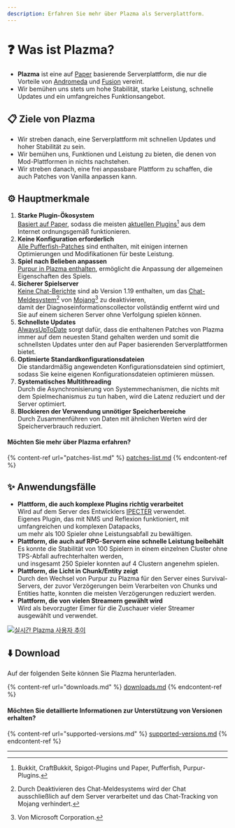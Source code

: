 ```yaml
---
description: Erfahren Sie mehr über Plazma als Serverplattform.
---
```


# ❓ Was ist Plazma?

- **Plazma** ist eine auf [Paper](https://github.com/PaperMC/Paper) basierende Serverplattform, die nur die Vorteile von [Andromeda](https://github.com/EarendelArchived/Andromeda) und [Fusion](https://github.com/RuinedTechnologyUnify/Fusion) vereint.
- Wir bemühen uns stets um hohe Stabilität, starke Leistung, schnelle Updates und ein umfangreiches Funktionsangebot.

## 📋 Ziele von Plazma <a href="#id-1" id="id-1"></a>

- Wir streben danach, eine Serverplattform mit schnellen Updates und hoher Stabilität zu sein.
- Wir bemühen uns, Funktionen und Leistung zu bieten, die denen von Mod-Plattformen in nichts nachstehen.
- Wir streben danach, eine frei anpassbare Plattform zu schaffen, die auch Patches von Vanilla anpassen kann.

## ⚙️ Hauptmerkmale <a href="#id-2" id="id-2"></a>

1. **Starke Plugin-Ökosystem**\
   [Basiert auf Paper](https://github.com/PaperMC/Paper),
   sodass die meisten [aktuellen Plugins](#user-content-fn-1)[^1] aus dem Internet ordnungsgemäß funktionieren.
2. **Keine Konfiguration erforderlich**\
   [Alle Pufferfish-Patches](https://github.com/pufferfish-gg/Pufferfish) sind enthalten,
   mit einigen internen Optimierungen und Modifikationen für beste Leistung.
3. **Spiel nach Belieben anpassen**\
   [Purpur in Plazma enthalten](https://github.com/PurpurMC/Purpur), ermöglicht die Anpassung
   der allgemeinen Eigenschaften des Spiels.
4. **Sicherer Spielserver**\
   [Keine Chat-Berichte](https://github.com/Aizistral-Studios/No-Chat-Reports) sind ab Version 1.19 enthalten, um das [Chat-Meldesystem](#user-content-fn-3)[^3] von [Mojang](#user-content-fn-2)[^2] zu deaktivieren,\
   damit der Diagnoseinformationscollector vollständig entfernt wird und Sie auf einem sicheren Server ohne Verfolgung spielen können.
5. **Schnellste Updates**\
   [AlwaysUpToDate](https://github.com/PlazmaMC/AlwaysUpToDate) sorgt dafür, dass die enthaltenen Patches von Plazma immer auf dem neuesten Stand gehalten werden und somit die schnellsten Updates unter den auf Paper basierenden Serverplattformen bietet.
6. **Optimierte Standardkonfigurationsdateien**\
   Die standardmäßig angewendeten Konfigurationsdateien sind optimiert, sodass Sie keine eigenen Konfigurationsdateien optimieren müssen.
7. **Systematisches Multithreading**\
   Durch die Asynchronisierung von Systemmechanismen, die nichts mit dem Spielmechanismus zu tun haben, wird die Latenz reduziert und der Server optimiert.
8. **Blockieren der Verwendung unnötiger Speicherbereiche**\
   Durch Zusammenführen von Daten mit ähnlichen Werten wird der Speicherverbrauch reduziert.

#### Möchten Sie mehr über Plazma erfahren? <a href="#etc-1" id="etc-1"></a>

{% content-ref url="patches-list.md" %}
[patches-list.md](patches-list.md)
{% endcontent-ref %}

## ✨ Anwendungsfälle <a href="#id-3" id="id-3"></a>

- **Plattform, die auch komplexe Plugins richtig verarbeitet**\
  Wird auf dem Server des Entwicklers [IPECTER](https://github.com/IPECTER) verwendet.\
  Eigenes Plugin, das mit NMS und Reflexion funktioniert, mit umfangreichen und komplexen Datapacks,\
  um mehr als 100 Spieler ohne Leistungsabfall zu bewältigen.
- **Plattform, die auch auf RPG-Servern eine schnelle Leistung beibehält**\
  Es konnte die Stabilität von 100 Spielern in einem einzelnen Cluster ohne TPS-Abfall aufrechterhalten werden,\
  und insgesamt 250 Spieler konnten auf 4 Clustern angenehm spielen.
- **Plattform, die Licht in Chunk/Entity zeigt**\
  Durch den Wechsel von Purpur zu Plazma für den Server eines Survival-Servers, der zuvor Verzögerungen beim Verarbeiten von Chunks und Entities hatte, konnten die meisten Verzögerungen reduziert werden.
- **Plattform, die von vielen Streamern gewählt wird**\
  Wird als bevorzugter Eimer für die Zuschauer vieler Streamer ausgewählt und verwendet.

<a href="https://bstats.org/plugin/server-implementation/Plazma/18047">
   <img src="https://badge.plazmamc.org/internal/bstats" alt="실시간 Plazma 사용자 추이">
</a>

## ⬇️ Download

Auf der folgenden Seite können Sie Plazma herunterladen.

{% content-ref url="downloads.md" %}
[downloads.md](downloads.md)
{% endcontent-ref %}

#### Möchten Sie detaillierte Informationen zur Unterstützung von Versionen erhalten?

{% content-ref url="supported-versions.md" %}
[supported-versions.md](supported-versions.md)
{% endcontent-ref %}

***

[^1]: Bukkit, CraftBukkit, Spigot-Plugins und Paper, Pufferfish, Purpur-Plugins.

[^2]: Von Microsoft Corporation.

[^3]: Durch Deaktivieren des Chat-Meldesystems wird der Chat ausschließlich auf dem Server verarbeitet und das Chat-Tracking von Mojang verhindert.

[^4]: Zeit, die das Spiel angehalten wird, um die Systemmechanismen zu aktivieren.

